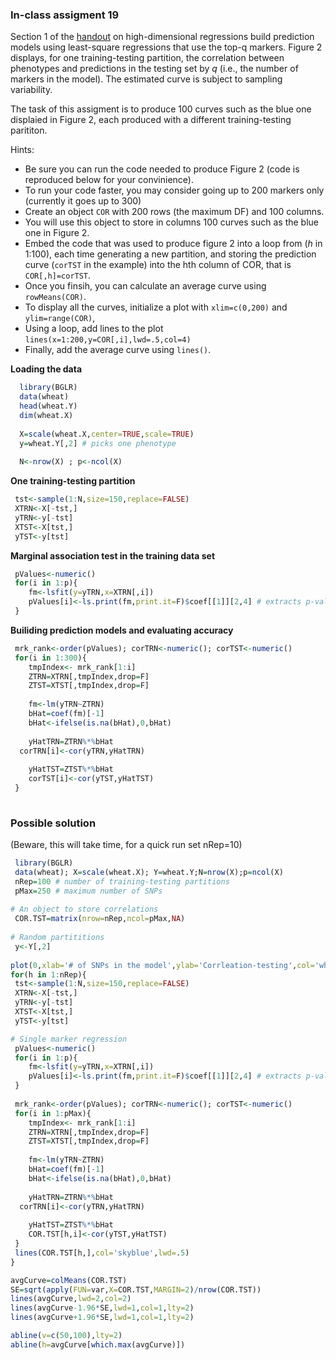 ### In-class assigment 19

Section 1 of the [handout](https://github.com/gdlc/STAT_COMP/blob/master/HANDOUT/HIGH_DIMENSIONAL_REGRESSIONS.pdf) on high-dimensional regressions build prediction models
using least-square regressions that use the top-q markers. Figure 2 displays, for one training-testing partition, the correlation between phenotypes and predictions in the testing set
by *q* (i.e., the number of markers in the model). The estimated curve is subject to sampling variability. 

The task of this assigment is to produce 100 curves such as the blue one displaied in Figure 2, each produced with a different training-testing parititon.


Hints:
   - Be sure you can run the code needed to produce Figure 2 (code is reproduced below for your convinience).
   - To run your code faster, you may consider going up to 200 markers only (currently it goes up to 300)
   - Create an object `COR` with 200 rows (the maximum DF) and 100 columns.
   - You will use this object to store in columns 100 curves such as the blue one in Figure 2.
   - Embed the code that was used to produce figure 2 into a loop from (*h* in 1:100), each time generating a new partition, and storing the prediction
   curve (`corTST` in the example) into the hth column of COR, that is `COR[,h]=corTST`.
   - Once you finsih, you can calculate an average curve using `rowMeans(COR)`.
   - To display all the curves, initialize a plot with `xlim=c(0,200)` and `ylim=range(COR)`,
   - Using a loop, add lines to the plot `lines(x=1:200,y=COR[,i],lwd=.5,col=4)`
   - Finally, add the average curve using `lines()`.
   
 
**Loading the data**
```r
  library(BGLR)
  data(wheat)
  head(wheat.Y)
  dim(wheat.X)
  
  X=scale(wheat.X,center=TRUE,scale=TRUE)
  y=wheat.Y[,2] # picks one phenotype
  
  N<-nrow(X) ; p<-ncol(X)
```

**One training-testing partition**

```r
 tst<-sample(1:N,size=150,replace=FALSE)
 XTRN<-X[-tst,]
 yTRN<-y[-tst]
 XTST<-X[tst,]
 yTST<-y[tst]
```

**Marginal association test in the training data set**

```r
 pValues<-numeric()
 for(i in 1:p){
	fm<-lsfit(y=yTRN,x=XTRN[,i])
	pValues[i]<-ls.print(fm,print.it=F)$coef[[1]][2,4] # extracts p-value, similar to lm() but a bit faster
 }
```

**Builiding prediction models and evaluating accuracy**

```r
 mrk_rank<-order(pValues); corTRN<-numeric(); corTST<-numeric()
 for(i in 1:300){	
	tmpIndex<- mrk_rank[1:i]
	ZTRN=XTRN[,tmpIndex,drop=F]
	ZTST=XTST[,tmpIndex,drop=F]
	
	fm<-lm(yTRN~ZTRN)
	bHat=coef(fm)[-1]
	bHat<-ifelse(is.na(bHat),0,bHat)
	
	yHatTRN=ZTRN%*%bHat
  corTRN[i]<-cor(yTRN,yHatTRN)
  
	yHatTST=ZTST%*%bHat
	corTST[i]<-cor(yTST,yHatTST)	
 }
 
```


### Possible solution
(Beware, this will take time, for a quick run set nRep=10)

```r
 library(BGLR)
 data(wheat); X=scale(wheat.X); Y=wheat.Y;N=nrow(X);p=ncol(X)
 nRep=100 # number of training-testing partitions
 pMax=250 # maximum number of SNPs
 
# An object to store correlations
 COR.TST=matrix(nrow=nRep,ncol=pMax,NA)
 
# Random partititions
 y<-Y[,2]
 
plot(0,xlab='# of SNPs in the model',ylab='Corrleation-testing',col='white',ylim=c(0,.6),xlim=c(0,pMax))
for(h in 1:nRep){
 tst<-sample(1:N,size=150,replace=FALSE)
 XTRN<-X[-tst,]
 yTRN<-y[-tst]
 XTST<-X[tst,]
 yTST<-y[tst]

# Single marker regression
 pValues<-numeric()
 for(i in 1:p){
    fm<-lsfit(y=yTRN,x=XTRN[,i])
    pValues[i]<-ls.print(fm,print.it=F)$coef[[1]][2,4] # extracts p-value, similar to lm() but a bit faster
 }
 
 mrk_rank<-order(pValues); corTRN<-numeric(); corTST<-numeric()
 for(i in 1:pMax){  
    tmpIndex<- mrk_rank[1:i]
    ZTRN=XTRN[,tmpIndex,drop=F]
    ZTST=XTST[,tmpIndex,drop=F]
    
    fm<-lm(yTRN~ZTRN)
    bHat=coef(fm)[-1]
    bHat<-ifelse(is.na(bHat),0,bHat)
    
    yHatTRN=ZTRN%*%bHat
  corTRN[i]<-cor(yTRN,yHatTRN)
  
    yHatTST=ZTST%*%bHat
    COR.TST[h,i]<-cor(yTST,yHatTST)
 }
 lines(COR.TST[h,],col='skyblue',lwd=.5)
}

avgCurve=colMeans(COR.TST)
SE=sqrt(apply(FUN=var,X=COR.TST,MARGIN=2)/nrow(COR.TST))
lines(avgCurve,lwd=2,col=2)
lines(avgCurve-1.96*SE,lwd=1,col=1,lty=2)
lines(avgCurve+1.96*SE,lwd=1,col=1,lty=2)

abline(v=c(50,100),lty=2)
abline(h=avgCurve[which.max(avgCurve)])

```
   
